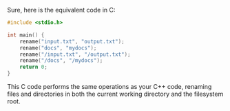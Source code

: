 Sure, here is the equivalent code in C:

```c
#include <stdio.h>

int main() {
    rename("input.txt", "output.txt");
    rename("docs", "mydocs");
    rename("/input.txt", "/output.txt");
    rename("/docs", "/mydocs");
    return 0;
}
```

This C code performs the same operations as your C++ code, renaming files and directories in both the current working directory and the filesystem root.

